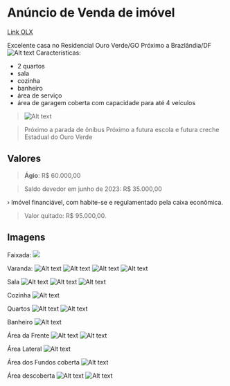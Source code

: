 # Anúncio de Venda de imóvel

[Link OLX](https://df.olx.com.br/distrito-federal-e-regiao/imoveis/casa-no-residencial-ouro-verde-com-2-quartos-garagem-coberta-1195182449?)

Excelente casa no Residencial Ouro Verde/GO
Próximo a Brazlândia/DF
![Alt text](Fotos/Localiza%C3%A7%C3%A3o.png)
Características:

- 2 quartos
- sala
- cozinha
- banheiro
- área de serviço
- área de garagem coberta com capacidade para até 4 veículos

> ![Alt text](Fotos/Planta.png)

> Próximo a parada de ônibus
> Próximo a futura escola e futura creche Estadual do Ouro Verde

## Valores

> **Ágio**: R$ 60.000,00

> Saldo devedor em junho de 2023: R$ 35.000,00

› Imóvel financiável, com habite-se e regulamentado pela caixa econômica.

> Valor quitado: R$ 95.000,00.

## Imagens

Faixada:
![](Fotos/rua.png)

Varanda:
![Alt text](Fotos/varanda.jpeg)
![Alt text](Fotos/varanda1.png)
![Alt text](Fotos/varanda2.jpeg)
![Alt text](Fotos/area%20da%20frente.jpg)

Sala
![Alt text](Fotos/sala.jpeg)
![Alt text](Fotos/sala.jpg)
![Alt text](Fotos/sala2.jpeg)

Cozinha
![Alt text](Fotos/cozinha.jpg)

Quartos
![Alt text](Fotos/quarto.jpg)
![Alt text](Fotos/quarto1.jpeg)

Banheiro
![Alt text](Fotos/banheiro.jpeg)

Área da Frente
![Alt text](Fotos/area%20da%20frente%202.jpg)
![Alt text](Fotos/garagem%20da%20frente.jpeg)

Área Lateral
![Alt text](Fotos/Area%20lateral.jpg)

Área dos Fundos coberta
![Alt text](Fotos/area%20dos%20fundos%202.jpg)

Área descoberta
![Alt text](Fotos/fundos.jpg)
![Alt text](Fotos/fundos2.jpg)
